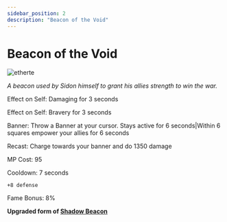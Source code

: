 ```yaml
---
sidebar_position: 2
description: "Beacon of the Void"
---
```


# Beacon of the Void

![etherte](https://vwiki.valorserver.com/api/item/picture/beacon%20of%20the%20void)

<i>A beacon used by Sidon himself to grant his allies strength to win the war.</i>

Effect on Self: Damaging for 3 seconds

Effect on Self: Bravery for 3 seconds

Banner: Throw a Banner at your cursor. Stays active for 6 seconds|Within 6 squares empower your allies for 6 seconds

Recast: Charge towards your banner and do 1350 damage

MP Cost: 95

Cooldown: 7 seconds

    +8 defense

Fame Bonus: 8%

**Upgraded form of [Shadow Beacon](https://wiki.valorserver.com/docs/items/abilities/banners/ut/shadow_beacon/)**
